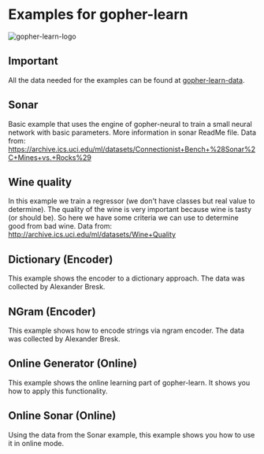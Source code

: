 # Examples for gopher-learn

![gopher-learn-logo](http://alexander.bre.sk/x/gopher-neural-small.png " The Gopher Neural logo ")

## Important
All the data needed for the examples can be found at [gopher-learn-data](https://github.com/breskos/gopher-learn-data).

## Sonar

Basic example that uses the engine of gopher-neural to train a small neural network with basic parameters.
More information in sonar ReadMe file.
Data from: https://archive.ics.uci.edu/ml/datasets/Connectionist+Bench+%28Sonar%2C+Mines+vs.+Rocks%29

## Wine quality

In this example we train a regressor (we don't have classes but real value to determine).
The quality of the wine is very important because wine is tasty (or should be).
So here we have some criteria we can use to determine good from bad wine.
Data from: http://archive.ics.uci.edu/ml/datasets/Wine+Quality

## Dictionary (Encoder)

This example shows the encoder to a dictionary approach.
The data was collected by Alexander Bresk.

## NGram (Encoder)

This example shows how to encode strings via ngram encoder.
The data was collected by Alexander Bresk.

## Online Generator (Online)

This example shows the online learning part of gopher-learn.
It shows you how to apply this functionality.

## Online Sonar (Online)

Using the data from the Sonar example, this example shows you how to use it in online mode.
